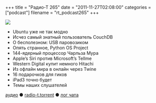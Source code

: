 +++
title = "Радио-Т 265"
date = "2011-11-27T02:08:00"
categories = ["podcast"]
filename = "rt_podcast265"
+++

![](https://radio-t.com/images/radio-t/rt265.jpg)


- Ubuntu уже не так модно
- Исчез самый знатный пользователь CouchDB
- О бесполезном: USB паровозиком
- Опять странное, Python OS Project
- 144-ядерный процессор Чарльза Мура
- Apple’s Siri против Microsoft’s Tellme
- Western Digital купит немного Hitachi
- Из офлайн мира в онлайн через Twine
- 16 подарочков для гиков
- iPad3 точно будет
- Темы наших слушателей

[аудио](http://archive.rucast.net/radio-t/media/rt_podcast265.mp3) ● [radio-t.torrent](http://www.radio-t.com/torrents/rt_podcast265.mp3.torrent) ● [лог чата](http://chat.radio-t.com/logs/radio-t-265.html)<audio src="http://archive.rucast.net/radio-t/media/rt_podcast265.mp3" preload="none"></audio>